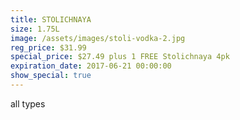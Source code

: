 ```yaml
---
title: STOLICHNAYA
size: 1.75L
image: /assets/images/stoli-vodka-2.jpg
reg_price: $31.99
special_price: $27.49 plus 1 FREE Stolichnaya 4pk
expiration_date: 2017-06-21 00:00:00
show_special: true
---
```



all types